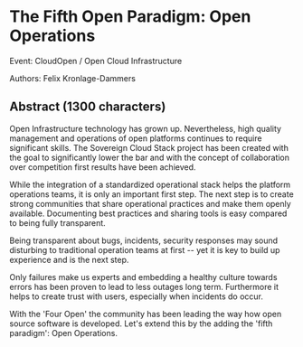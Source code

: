 # The Fifth Open Paradigm: Open Operations

Event: CloudOpen / Open Cloud Infrastructure

Authors: Felix Kronlage-Dammers

## Abstract (1300 characters)

Open Infrastructure technology has grown up. Nevertheless, high
quality management and operations of open platforms continues to
require significant skills. The Sovereign Cloud Stack project has
been created with the goal to significantly lower the bar and with
the concept of collaboration over competition first results have
been achieved.

While the integration of a standardized operational stack helps the
platform operations teams, it is only an important first step.
The next step is to create strong communities that share operational
practices and make them openly available. Documenting best practices
and sharing tools is easy compared to being fully transparent.

Being transparent about bugs, incidents, security responses may sound
disturbing to traditional operation teams at first -- yet it is key
to build up experience and is the next step.

Only failures make us experts and embedding a healthy culture
towards errors has been proven to lead to less outages long term.
Furthermore it helps to create trust with users, especially when incidents
do occur.

With the 'Four Open' the community has been leading the way how open
source software is developed. Let's extend this by the adding the
'fifth paradigm': Open Operations.


